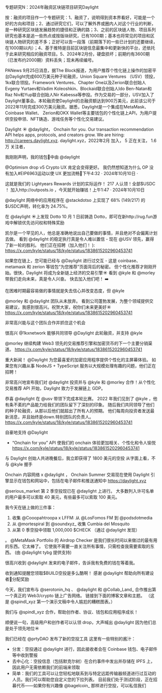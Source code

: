 专题研究N：2024年融资区块链项目研究Daylight 



按：融资的项目作一个专题研究：1、融资了，说明得到资本界看好，可能是一个好的方向和项目；2、通过研究它们，可以了解外界或圈内人对这个行业的判断，是一种研究区块链发展趋势的捷径和正确的路；3、之前的区块链人物、项目系列研究也基本是追一些热点或按版块研究，已有1000期；基本也将常见的项目和区块链人物研究的差不多；正好可以告一段落（前期落下的一些已计划的还要继续，在1000期以内）；4、基于推特是目前区块链信息最集中和更新快的平台，还依托于此来研究相应的融资项目。5、2024年2月份，硬盘损坏；前期约有3600期（已发布约2000期）资料丢失；现未再续编号。

PANews 9月25日消息，据The Block报道，为用户推荐个性化链上操作的加密平台Daylight完成600万美元种子轮融资，Union Square Ventures （USV）领投，1kx联合领投。Framework Ventures、Chapter One以及Zerion联合创始人Evgeny Yurtaev和Vadim Koleoshkin、Blockaid联合创始人Ido Ben-Natan和Raz Niv和Yup联合创始人Nir Kabessa等参投。作为交易的一部分，USV加入了Daylight董事会。本轮融资使Daylight的总融资额达到900万美元，此前该公司于2022年11月完成300万美元融资。据悉，Daylight是一个集成在MetaMask、Coinbase Wallet、 Zerion和OKX Wallet等主要钱包的个性化链上API，为用户提供空投申领、NFT铸造、游戏任务等个性化交易建议。

Daylight ☀️
@daylight，
Onchain for you. Our transaction recommendation API helps apps, protocols, and creators grow. We are hiring: http://careers.daylight.xyz.
daylight.xyz，2022年2月 加入，
5 正在关注，
1.6万 关注者，


我刚刚声明，我的钱包🙌中由
@daylight
 
@Optimism
 drop v5 Crypto UX 肯定会变得更好。
我仍然想知道为什么 OP 没有加入#EIP6963运动以使 UX 更加流畅🤔下午4:32 · 2024年10月10日
·

这就是我们的 Lightyears Rewards 计划的实际运作！
217 人认领！全部$USDC ！
加入http://outposts.io ，今天就开始赚钱！上午1:47 · 2024年10月10日

@daylight
网络中的应用程序在
@stackdotso
上实现了 68% (149/217) 的$USDC声明，转化率为 24.75%。

在
@daylight
 ☀️上发现 Dotto
10 月 1 日前铸造 Dotto，即可在新http://rug.fun游戏中解锁优先访问权和特殊奖励

凯尔是一个罕见的人，他总是准确地说出自己要做的事情，并且绝对不会偏离计划去做。
看到
@daylight
的稳定执行真是令人难以置信 - 现在
@USV
领先，赢得了新一轮的胜利。
他们正在招聘（加入他们！ ): https://x.com/kyle/status/18/kyle/status/1838615202960453741

如果您在链上，您可能已经与
@Daylight
进行过交互 - 这是 coinbase、metamask 和 zerion 等钱包“为您推荐”页面背后的秘密。
但个性化推荐才刚刚开始。很快，Daylight 将成为全新链上经济的交易引擎☀️
看到
@kyle
和
@morley
带我们走向未来，真是令人兴奋。
快去加入他们吧！ ➡️

在困难时期最容易做的事情就是失去信心并改变态度，但
@kyle
 
@morley
和
@daylight
团队从未放弃。
看到公司蓬勃发展，为整个领域提供交易建议，我感到很高兴。祝贺大家，祝你们未来更美好☀️ https://x.com/kyle/status/18/kyle/status/1838615202960453741

非常高兴能与这个团队合作并抓住这个机会

很高兴
@1kxnetwork
能够共同领导
@Daylight
此轮融资，并支持
@kyle
 
@morley
继续构建 Web3 领先的交易推荐引擎和加密货币的下一个主要分销渠道。 https://x.com/kyle/status/18/kyle/status/1838615202960453741

重大新闻！ 
@Daylight
为您最喜爱的加密应用程序提供个性化的主屏幕体验。
如果您有兴趣从事 NodeJS + TypeScript 服务以大规模处理有趣的问题，他们正在招聘！

非常高兴地宣布我们对
@daylight
投资并与
@kyle
和
@morley
合作！从个性化交易推荐 API 开始，Daylight 致力于发展链上 GDP。

恭喜
@daylight
在
@usv
带领下完成本轮比赛。
2022 年我们见到了
@kyle
 ，他有条不紊的产品能力给我们的团队留下了深刻的印象。
随后我们共同领导了他们的种子轮融资，从那以后他们就超出了所有人的预期。
他们每周向投资者发送最新消息，并且始终是down.特别团队的负责人。 https://x.com/kyle/status/18/kyle/status/1838615202960453741

自豪地支持
@Daylight
 - “Onchain for you” API 使我们的 onchain 体验更加相关、个性化和令人愉悦 https://x.com/kyle/status/18/kyle/status/1838615202960453741

与 Daylight 创始人共进晚餐后，我立即获得了 1800 美元的空投
从字面上看，不与
@kyle
握手

Onchain 内容网络 x 
@daylight
，
Onchain Summer 交易现在使用 Daylight 引擎显示在钱包和网站中，包括在电子邮件和推送通知中
https://daylight.xyz

@serious_market
第 2 季空投现已在
@daylight
上进行。
大多数列入许可名单的用户最多可以索取 40 美元，有些最多可以索取 100 美元。

我今天在链上做的三件事：
1. 收集
@Cooopahtroopa
 x LFFM: 从
@LosFomos
 FM 到
@podsdotmedia
2. 从
@mortespiral
到
@soundxyz_
收集 Cumbia del Mosquito
3. 从第 0 季空投中领取 1,000,000 $CHECK （通过
@daylight
发现）

。 
@MetaMask
 Portfolio 的 Airdrop Checker 是我们很长时间以来做过的最有用的东西。它太棒了。
它使我不需要一直关注所有事情，只需检查我需要索取的东西。
(由
@daylight
 tybg 提供支持)

很高兴收到
@daylight
发来的电子邮件，告诉我有免费的钱在等着我。

收到通知提醒您领取$BUILD空投是多么酷啊！
感谢
@daylight
帮助向所有建设者🫡分配奖励

今天，我们宣布与
@serotonin_hq
 、 
@daylight
和
@Collab_Land_
合作推出第一个真正的 Web3/crypto 链上广告网络。
链接到下面的博客文章和主题。
（这是
@spindl_xyz
第一个演示文稿中令人尴尬的糟糕图表。）

我们与
@spindl_xyz
合作，帮助创作者、协议、钱包和应用程序成长！

顺便说一句，高级用户和创作者可以认领 drop，大声喊出
@daylight
因为他们总是处于领先地位☀️

我们已经在
@prtyDAO
发布了新的空投工具
这里有一些特别的酱汁：
* 分发：空投通过
@daylight
进行，因此接收者会在 Coinbase 钱包、电子邮件等中收到警报
* 去中心化：空投信息（包括默克尔树）在合约事件中发出并存储在 IPFS 上，因此用户无需依赖我们的前端来领取
* 简单：我们的工具可以让您轻松地联系到与特定远距传输器频道进行过互动的人员。我们可以帮助您自定义您的下拉列表。
目前我们处于测试阶段，正在招募代币——如果你有兴趣像
@bagelcoin_
那样进行空投，可以私信我们